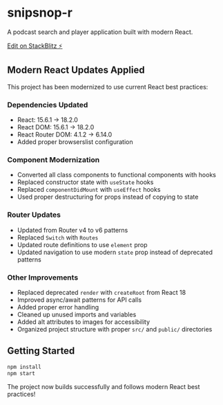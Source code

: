 # snipsnop-r

A podcast search and player application built with modern React.

[Edit on StackBlitz ⚡️](https://stackblitz.com/edit/snipsnop-r)

## Modern React Updates Applied

This project has been modernized to use current React best practices:

### Dependencies Updated
- React: 15.6.1 → 18.2.0
- React DOM: 15.6.1 → 18.2.0  
- React Router DOM: 4.1.2 → 6.14.0
- Added proper browserslist configuration

### Component Modernization
- Converted all class components to functional components with hooks
- Replaced constructor state with `useState` hooks
- Replaced `componentDidMount` with `useEffect` hooks
- Used proper destructuring for props instead of copying to state

### Router Updates
- Updated from Router v4 to v6 patterns
- Replaced `Switch` with `Routes`
- Updated route definitions to use `element` prop
- Updated navigation to use modern `state` prop instead of deprecated patterns

### Other Improvements
- Replaced deprecated `render` with `createRoot` from React 18
- Improved async/await patterns for API calls
- Added proper error handling
- Cleaned up unused imports and variables
- Added alt attributes to images for accessibility
- Organized project structure with proper `src/` and `public/` directories

## Getting Started

```bash
npm install
npm start
```

The project now builds successfully and follows modern React best practices!